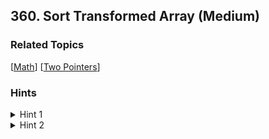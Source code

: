 <!--|This file generated by command(leetcode description); DO NOT EDIT.    |-->
<!--+----------------------------------------------------------------------+-->
<!--|@author    Openset <openset.wang@gmail.com>                           |-->
<!--|@link      https://github.com/openset                                 |-->
<!--|@home      https://github.com/openset/leetcode                        |-->
<!--+----------------------------------------------------------------------+-->

## 360. Sort Transformed Array (Medium)



### Related Topics
  [[Math](https://github.com/openset/leetcode/tree/master/tag/math/README.md)]
  [[Two Pointers](https://github.com/openset/leetcode/tree/master/tag/two-pointers/README.md)]

### Hints
<details>
<summary>Hint 1</summary>
x^2 + x  will form a parabola.
</details>
<details>
<summary>Hint 2</summary>
Parameter A in:  A * x^2 + B * x + C dictates the shape of the parabola.</br>
Positive A means the parabola remains concave (high-low-high), but negative A inverts the parabola to be convex (low-high-low).
</details>
